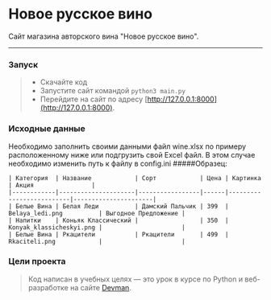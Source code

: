 # Новое русское вино

Сайт магазина авторского вина "Новое русское вино".
***
### Запуск
 
>- Скачайте код
>- Запустите сайт командой `python3 main.py`
>- Перейдите на сайт по адресу [http://127.0.0.1:8000](http://127.0.0.1:8000).

### Исходные данные

Необходимо заполнить своими данными файл wine.xlsx по примеру расположенному ниже
или подгрузить свой Excel файл. В этом случае необходимо изменить путь к файлу в config.ini
#####Образец:
```
| Категория  | Название            | Сорт            | Цена | Картинка                 | Акция                |
|------------|---------------------|-----------------|------|--------------------------|----------------------|
| Белые Вина | Белая Леди          | Дамский Пальчик | 399  | Belaya_ledi.png          | Выгодное Предложение |	
| Напитки    | Коньяк Классический |                 | 350  | Konyak_klassicheskyi.png |                      |
| Белые Вина | Ркацители           | Ркацители       | 499  | Rkaciteli.png            |                      |  
```

### Цели проекта

> Код написан в учебных целях — это урок в курсе по Python и веб-разработке на сайте [Devman](https://dvmn.org).
